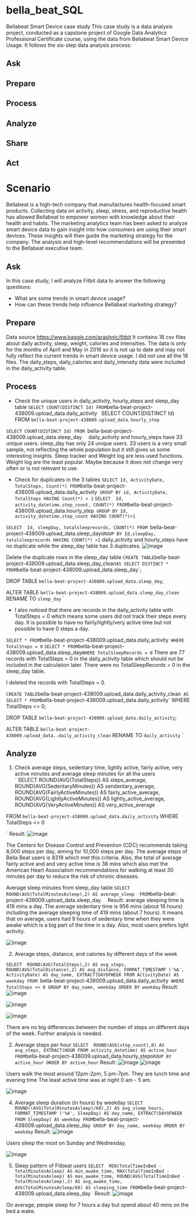 # bella_beat_SQL
Bellabeat Smart Device case study 
This case study is a data analysis project, conducted as a capstone project of Google Data Analytics Professional Certificate course, using the data from Bellabeat Smart Device Usage.
It follows the six-step data analysis process: 
## Ask 
## Prepare 
## Process 
## Analyze 
## Share
## Act

# Scenario 
Bellabeat is a high-tech company that manufactures health-focused smart products. Collecting data on activity, sleep, stress, and reproductive health has allowed Bellabeat to empower women with knowledge about their health and habits. The marketing analytics team has been asked to analyze smart device data to gain insight into how consumers are using their smart devices. These insights will then guide the marketing strategy for the company. The analysis and high-level recommendations will be presented to the Bellabeat executive team.
## Ask
  In this case study, I will analyze Fitbit data to answer the following questions:
- What are some trends in smart device usage?
- How can these trends help influence Bellabeat marketing strategy?

## Prepare
Data source https://www.kaggle.com/arashnic/fitbit 
It contains 18 csv files about daily activity, sleep, weight, calories and intensities.
The data is only for the months of April and May in 2016 so it is not up to date and may not fully reflect the current trends in smart device usage.
I did not use all the 18 files. The daily_steps, daily_calories and daily_intensity data were included in the daily_activity table.

## Process 
- Check the unique users in daily_activity, hourly_steps and sleep_day table
`
SELECT COUNT(DISTINCT Id)
FROM `bella-beat-project-438009.upload_data.daily_activity`
`
SELECT COUNT(DISTINCT Id)
FROM `bella-beat-project-438009.upload_data.hourly_step`

`SELECT COUNT(DISTINCT Id)
FROM `bella-beat-project-438009.upload_data.sleep_day` 
`
daily_activity and hourly_steps have 33 unique users. 
sleep_day has only 24 unique users.
33 users is a very small sample, not reflecting the whole population but it still gives us some interesting insights. 
Sleep tracker and Weight log are less used functions. Weight log are the least popular. Maybe because it does not change very often or is not relevant to use. 


 - Check for duplicates in the 3 tables 
`
SELECT Id, ActivityDate, TotalSteps, Count(*)
FROM `bella-beat-project-438009.upload_data.daily_activity` 
GROUP BY id, ActivityDate, TotalSteps
HAVING Count(*) > 1
`
`
SELECT 
Id, activity_datetime,step_count, COUNT(*)
FROM `bella-beat-project-438009.upload_data.hourly_step` 
GROUP BY Id, activity_datetime,step_count
HAVING COUNT(*)>1
`

`SELECT 
Id, sleepDay, totalsleeprecords, COUNT(*)
FROM `bella-beat-project-438009.upload_data.sleep_day`
GROUP BY Id,sleepDay, totalsleeprecords
HAVING COUNT(*) >1
`
daily_activity and hourly_steps have no duplicate while the sleep_day table has 3 duplicates.
![image](https://github.com/user-attachments/assets/e6864cb5-c008-4c33-b53c-338de6d71fcd)

Delete the duplicate rows in the sleep_day table
`
CREATE TABLE `bella-beat-project-438009.upload_data.sleep_day_clean`
AS
SELECT DISTINCT *
FROM `bella-beat-project-438009.upload_data.sleep_day`;

DROP TABLE `bella-beat-project-438009.upload_data.sleep_day`;

ALTER TABLE `bella-beat-project-438009.upload_data.sleep_day_clean`
RENAME TO `sleep_day`
`

- I also noticed that there are records in the daily_activity table with TotalSteps = 0 which means some users did not track their steps every day.
It is possible to have no fairly/lightly/very active time but not possible to have 0 steps a day. 

`
SELECT * FROM `bella-beat-project-438009.upload_data.daily_activity` 
WHERE TotalSteps = 0
`
`
SELECT * FROM `bella-beat-project-438009.upload_data.sleep_day` WHERE TotalSleepRecords = 0
`
There are 77 records with TotalSteps = 0 in the daily_activity table which should not be included in the calculation later.
There were no TotalSleepRecords = 0 in the sleep_day table.

I deleted the records with TotalSteps = 0.

`
CREATE TABLE `bella-beat-project-438009.upload_data.daily_activity_clean` 
AS 
SELECT *
FROM `bella-beat-project-438009.upload_data.daily_activity` 
WHERE TotalSteps <> 0;

DROP TABLE `bella-beat-project-438009.upload_data.daily_activity`;

ALTER TABLE `bella-beat-project-438009.upload_data..daily_activity_clean`
RENAME TO `daily_activity`
`

## Analyze
1. Check average steps, sedentary time, lightly active, fairly active, very active minutes and average sleep minutes for all the users   
`
SELECT 
  ROUND(AVG(TotalSteps)) AS steps_average,
  ROUND(AVG(SedentaryMinutes)) AS sendentary_average,
  ROUND(AVG(FairlyActiveMinutes)) AS fairly_active_average,
  ROUND(AVG(LightlyActiveMinutes)) AS lightly_active_average,
  ROUND(AVG(VeryActiveMinutes)) AS very_active_average

FROM `bella-beat-project-438009.upload_data.daily_activity` 
WHERE TotalSteps <> 0

`
Result:
![image](https://github.com/user-attachments/assets/7a0ad7c0-0814-47eb-ab01-02d70d46a5f8)

The Centers for Disease Control and Prevention (CDC) recommends taking 8,000 steps per day, aiming for 10,000 steps per day. The average steps of Bella Beat users is 8319 which met this criteria. 
Also, the total of average fairly active and and very active time is 38 mins which also met the American Heart Association recommendations for walking at least
30 minutes per day to reduce the risk of chronic diseases.


Average sleep minutes from sleep_day table
`
SELECT 
  ROUND(AVG(TotalMinutesAsleep),2) AS average_sleep 
FROM `bella-beat-project-438009.upload_data.sleep_day` 
`
Result: average sleeping time is 419 mins a day.
The average sedentary time is 956 mins (about 16 hours) including the average sleeping time of 419 mins (about 7 hours).
It means that on average, users had 9 hours of sedentary time when they were awake which is a big part of the time in a day.
Also, most users prefers light activity. 

![image](https://github.com/user-attachments/assets/b5e218c5-7f6e-4a4a-9c07-71b7091e4445)


2. Average steps, distance, and calories by different days of the week

`SELECT 
  ROUND(AVG(TotalSteps),2) AS avg_steps,
  ROUND(AVG(TotalDistance),2) AS avg_distance,
  FORMAT_TIMESTAMP ('%A', ActivityDate) AS day_name,
  EXTRACT(DAYOFWEEK FROM ActivityDate) AS weekday
FROM `bella-beat-project-438009.upload_data.daily_activity` 
WHERE TotalSteps <> 0
GROUP BY day_name, weekday
ORDER BY weekday
`
Result: 
![image](https://github.com/user-attachments/assets/45620bea-d8cc-4798-8593-e65073f42352)


![image](https://github.com/user-attachments/assets/4013c991-0a87-4f69-a543-fe8e97316cc2)


![image](https://github.com/user-attachments/assets/acd87606-851e-419b-9911-6fa7e6ddb2f1)

There are no big differences between the number of steps on different days of the week. Further analysis is needed.


2. Average steps per hour
   `
SELECT 
  ROUND(AVG(step_count),0) AS avg_steps,
  EXTRACT(HOUR FROM activity_datetime) AS active_hour
FROM `bella-beat-project-438009.upload_data.hourly_step`
GROUP BY active_hour
ORDER BY active_hour
`
Result:
![image](https://github.com/user-attachments/assets/d561b46b-cf3d-4676-a442-016fddbe8fae)
![image](https://github.com/user-attachments/assets/ca3be324-1f83-4fa4-ae10-d44a18de4d13)

Users walk the most around 12pm-2pm, 5 pm-7pm. They are lunch time and evening time
The least active time was at night 0 am - 5 am. 

![image](https://github.com/user-attachments/assets/33b234b7-9be1-484f-9644-cfce2ba3bab8)


4. Average sleep duration (in hours) by weekday
   `
SELECT 
  ROUND((AVG(TotalMinutesAsleep)/60),2) AS avg_sleep_hours,
  FORMAT_TIMESTAMP ('%A', SleepDay) AS day_name,
  EXTRACT(DAYOFWEEK FROM SleepDay) AS weekday
FROM `bella-beat-project-438009.upload_data.sleep_day` 
GROUP BY day_name, weekday
ORDER BY weekday
   `
   Result:
![image](https://github.com/user-attachments/assets/471a539f-39ca-4ed5-88ba-2868fcf2fe60)

Users sleep the most on Sunday and Wednesday. 

![image](https://github.com/user-attachments/assets/b2c29e08-3271-4d64-8165-606d8c2bb49e)


 5. Sleep pattern of Fitbeat users
    `
SELECT 
  MIN(TotalTimeInBed - TotalMinutesAsleep) AS min_awake_time,
  MAX(TotalTimeInBed - TotalMinutesAsleep) AS max_awake_time,
  ROUND(AVG(TotalTimeInBed - TotalMinutesAsleep),2) AS avg_awake_time,
  AVG(TotalMinutesAsleep/60) AS sleeping_time
FROM `bella-beat-project-438009.upload_data.sleep_day`
`
Result:
![image](https://github.com/user-attachments/assets/7a93fd06-1f84-4881-be2b-ba765d51ebe7)

On average, people sleep for 7 hours a day but spend about 40 mins on the bed a wake. 


